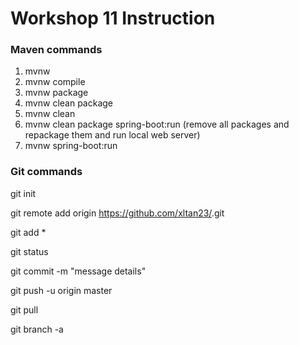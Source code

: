 # Workshop 11 Instruction

### Maven commands
1. mvnw
2. mvnw compile
3. mvnw package
4. mvnw clean package
5. mvnw clean
6. mvnw clean package spring-boot:run (remove all packages and repackage them and run local web server)
7. mvnw spring-boot:run

### Git commands
git init

git remote add origin https://github.com/xltan23/<projectname>.git

git add *

git status

git commit -m "message details"

git push -u origin master

git pull

git branch -a